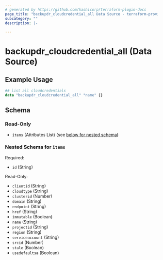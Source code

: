 ```yaml
---
# generated by https://github.com/hashicorp/terraform-plugin-docs
page_title: "backupdr_cloudcredential_all Data Source - terraform-provider-backupdr"
subcategory: ""
description: |-
  
---
```


# backupdr_cloudcredential_all (Data Source)



## Example Usage

```terraform
## list all cloudcredentials
data "backupdr_cloudcredential_all" "name" {}
```

<!-- schema generated by tfplugindocs -->
## Schema

### Read-Only

- `items` (Attributes List) (see [below for nested schema](#nestedatt--items))

<a id="nestedatt--items"></a>
### Nested Schema for `items`

Required:

- `id` (String)

Read-Only:

- `clientid` (String)
- `cloudtype` (String)
- `clusterid` (Number)
- `domain` (String)
- `endpoint` (String)
- `href` (String)
- `immutable` (Boolean)
- `name` (String)
- `projectid` (String)
- `region` (String)
- `serviceaccount` (String)
- `srcid` (Number)
- `stale` (Boolean)
- `usedefaultsa` (Boolean)
